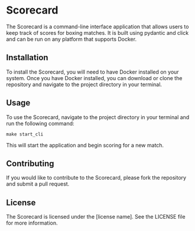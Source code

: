 # Scorecard

The Scorecard is a command-line interface application that allows users to keep track of scores for boxing matches. It is built using pydantic and click and can be run on any platform that supports Docker.

## Installation

To install the Scorecard, you will need to have Docker installed on your system. Once you have Docker installed, you can download or clone the repository and navigate to the project directory in your terminal.

## Usage

To use the Scorecard, navigate to the project directory in your terminal and run the following command:

`make start_cli`


This will start the application and begin scoring for a new match.

## Contributing

If you would like to contribute to the Scorecard, please fork the repository and submit a pull request.

## License

The Scorecard is licensed under the [license name]. See the LICENSE file for more information.
